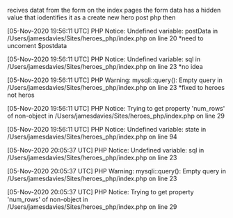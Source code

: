 recives datat from the form on the index pages 
 the form data has a hidden value that iodentifies it as a create new hero 
 post php then 






[05-Nov-2020 19:56:11 UTC] PHP Notice:  Undefined variable: postData in /Users/jamesdavies/Sites/heroes_php/index.php on line 20
*need to uncoment $postdata 

[05-Nov-2020 19:56:11 UTC] PHP Notice:  Undefined variable: sql in /Users/jamesdavies/Sites/heroes_php/index.php on line 23
*no idea

[05-Nov-2020 19:56:11 UTC] PHP Warning:  mysqli::query(): Empty query in /Users/jamesdavies/Sites/heroes_php/index.php on line 23
*fixed to heroes not heros

[05-Nov-2020 19:56:11 UTC] PHP Notice:  Trying to get property 'num_rows' of non-object in /Users/jamesdavies/Sites/heroes_php/index.php on line 29

[05-Nov-2020 19:56:11 UTC] PHP Notice:  Undefined variable: state in /Users/jamesdavies/Sites/heroes_php/index.php on line 94






[05-Nov-2020 20:05:37 UTC] PHP Notice:  Undefined variable: sql in /Users/jamesdavies/Sites/heroes_php/index.php on line 23

[05-Nov-2020 20:05:37 UTC] PHP Warning:  mysqli::query(): Empty query in /Users/jamesdavies/Sites/heroes_php/index.php on line 23

[05-Nov-2020 20:05:37 UTC] PHP Notice:  Trying to get property 'num_rows' of non-object in /Users/jamesdavies/Sites/heroes_php/index.php on line 29
